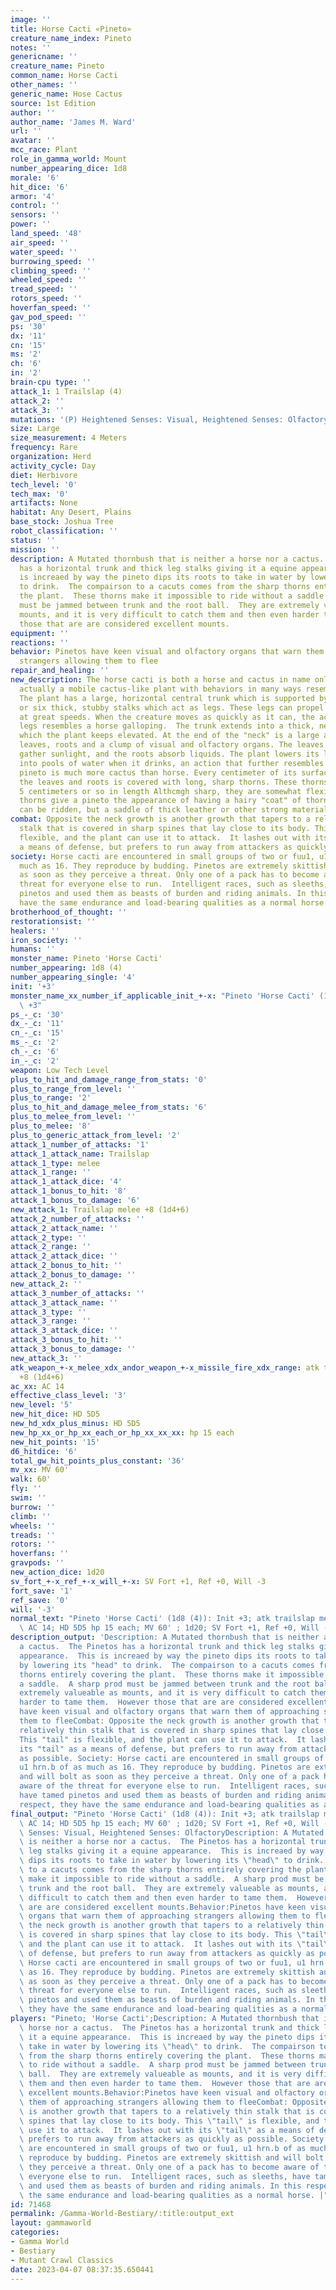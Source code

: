 ```yaml
---
image: ''
title: Horse Cacti «Pineto»
creature_name_index: Pineto
notes: ''
genericname: ''
creature_name: Pineto
common_name: Horse Cacti
other_names: ''
generic_name: Hose Cactus
source: 1st Edition
author: ''
author_name: 'James M. Ward'
url: ''
avatar: ''
mcc_race: Plant
role_in_gamma_world: Mount
number_appearing_dice: 1d8
morale: '6'
hit_dice: '6'
armor: '4'
control: ''
sensors: ''
power: ''
land_speed: '48'
air_speed: ''
water_speed: ''
burrowing_speed: ''
climbing_speed: ''
wheeled_speed: ''
tread_speed: ''
rotors_speed: ''
hoverfan_speed: ''
gav_pod_speed: ''
ps: '30'
dx: '11'
cn: '15'
ms: '2'
ch: '6'
in: '2'
brain-cpu type: ''
attack_1: 1 Trailslap (4)
attack_2: ''
attack_3: ''
mutations: '(P) Heightened Senses: Visual, Heightened Senses: Olfactory'
size: Large
size_measurement: 4 Meters
frequency: Rare
organization: Herd
activity_cycle: Day
diet: Herbivore
tech_level: '0'
tech_max: '0'
artifacts: None
habitat: Any Desert, Plains
base_stock: Joshua Tree
robot_classification: ''
status: ''
mission: ''
description: A Mutated thornbush that is neither a horse nor a cactus.  The Pinetos
  has a horizontal trunk and thick leg stalks giving it a equine appearance.  This
  is increaed by way the pineto dips its roots to take in water by lowering its "head"
  to drink.  The compairson to a cacuts comes from the sharp thorns entirely covering
  the plant.  These thorns make it impossible to ride without a saddle.  A sharp prod
  must be jammed between trunk and the root ball.  They are extremely valueable as
  mounts, and it is very difficult to catch them and then even harder to tame them.  However
  those that are are considered excellent mounts.
equipment: ''
reactions: ''
behavior: Pinetos have keen visual and olfactory organs that warn them of approaching
  strangers allowing them to flee
repair_and_healing: ''
new_description: The horse cacti is both a horse and cactus in name only. It is in
  actually a mobile cactus-like plant with behaviors in many ways resembling a horse.
  The plant has a large, horizontal central trunk which is supported by either four
  or six thick, stubby stalks which act as legs. These legs can propel the creature
  at great speeds. When the creature moves as quickly as it can, the action of the
  legs resembles a horse galloping.  The trunk extends into a thick, neck-like growth
  which the plant keeps elevated. At the end of the "neck" is a large assortment of
  leaves, roots and a clump of visual and olfactory organs. The leaves are used to
  gather sunlight, and the roots absorb liquids. The plant lowers its leaves and roots
  into pools of water when it drinks, an action that further resembles horse activity.  The
  pineto is much more cactus than horse. Every centimeter of its surface except for
  the leaves and roots is covered with long, sharp thorns. These thorns are usually
  5 centimeters or so in length Althcmgh sharp, they are somewhat flexible. These
  thorns give a pineto the appearance of having a hairy "coat" of thorns. The pinetos
  can be ridden, but a saddle of thick leather or other strong material is required.
combat: Opposite the neck growth is another growth that tapers to a relatively thin
  stalk that is covered in sharp spines that lay close to its body. This "tail" is
  flexible, and the plant can use it to attack.  It lashes out with its "tail" as
  a means of defense, but prefers to run away from attackers as quickly as possible.
society: Horse cacti are encountered in small groups of two or fuu1, u1 hrn.b of as
  much as 16. They reproduce by budding. Pinetos are extremely skittish and will bolt
  as soon as they perceive a threat. Only one of a pack has to become aware of the
  threat for everyone else to run.  Intelligent races, such as sleeths, have tamed
  pinetos and used them as beasts of burden and riding animals. In this respect, they
  have the same endurance and load-bearing qualities as a normal horse.
brotherhood_of_thought: ''
restorationsist: ''
healers: ''
iron_society: ''
humans: ''
monster_name: Pineto 'Horse Cacti'
number_appearing: 1d8 (4)
number_appearing_single: '4'
init: '+3'
monster_name_xx_number_if_applicable_init_+-x: "Pineto 'Horse Cacti' (1d8 (4)): Init\
  \ +3"
ps_-_c: '30'
dx_-_c: '11'
cn_-_c: '15'
ms_-_c: '2'
ch_-_c: '6'
in_-_c: '2'
weapon: Low Tech Level
plus_to_hit_and_damage_range_from_stats: '0'
plus_to_range_from_level: ''
plus_to_range: '2'
plus_to_hit_and_damage_melee_from_stats: '6'
plus_to_melee_from_level: ''
plus_to_melee: '8'
plus_to_generic_attack_from_level: '2'
attack_1_number_of_attacks: '1'
attack_1_attack_name: Trailslap
attack_1_type: melee
attack_1_range: ''
attack_1_attack_dice: '4'
attack_1_bonus_to_hit: '8'
attack_1_bonus_to_damage: '6'
new_attack_1: Trailslap melee +8 (1d4+6)
attack_2_number_of_attacks: ''
attack_2_attack_name: ''
attack_2_type: ''
attack_2_range: ''
attack_2_attack_dice: ''
attack_2_bonus_to_hit: ''
attack_2_bonus_to_damage: ''
new_attack_2: ''
attack_3_number_of_attacks: ''
attack_3_attack_name: ''
attack_3_type: ''
attack_3_range: ''
attack_3_attack_dice: ''
attack_3_bonus_to_hit: ''
attack_3_bonus_to_damage: ''
new_attack_3: ''
atk_weapon_+-x_melee_xdx_andor_weapon_+-x_missile_fire_xdx_range: atk trailslap melee
  +8 (1d4+6)
ac_xx: AC 14
effective_class_level: '3'
new_level: '5'
new_hit_dice: HD 5D5
new_hd_xdx_plus_minus: HD 5D5
new_hp_xx_or_hp_xx_each_or_hp_xx_xx_xx: hp 15 each
new_hit_points: '15'
d6_hitdice: '6'
total_gw_hit_points_plus_constant: '36'
mv_xx: MV 60'
walk: 60'
fly: ''
swim: ''
burrow: ''
climb: ''
wheels: ''
treads: ''
rotors: ''
hoverfans: ''
gravpods: ''
new_action_dice: 1d20
sv_fort_+-x_ref_+-x_will_+-x: SV Fort +1, Ref +0, Will -3
fort_save: '1'
ref_save: '0'
will: '-3'
normal_text: "Pineto 'Horse Cacti' (1d8 (4)): Init +3; atk trailslap melee +8 (1d4+6);\
  \ AC 14; HD 5D5 hp 15 each; MV 60' ; 1d20; SV Fort +1, Ref +0, Will -3"
description_output: 'Description: A Mutated thornbush that is neither a horse nor
  a cactus.  The Pinetos has a horizontal trunk and thick leg stalks giving it a equine
  appearance.  This is increaed by way the pineto dips its roots to take in water
  by lowering its "head" to drink.  The compairson to a cacuts comes from the sharp
  thorns entirely covering the plant.  These thorns make it impossible to ride without
  a saddle.  A sharp prod must be jammed between trunk and the root ball.  They are
  extremely valueable as mounts, and it is very difficult to catch them and then even
  harder to tame them.  However those that are are considered excellent mounts.Behavior:Pinetos
  have keen visual and olfactory organs that warn them of approaching strangers allowing
  them to fleeCombat: Opposite the neck growth is another growth that tapers to a
  relatively thin stalk that is covered in sharp spines that lay close to its body.
  This "tail" is flexible, and the plant can use it to attack.  It lashes out with
  its "tail" as a means of defense, but prefers to run away from attackers as quickly
  as possible. Society: Horse cacti are encountered in small groups of two or fuu1,
  u1 hrn.b of as much as 16. They reproduce by budding. Pinetos are extremely skittish
  and will bolt as soon as they perceive a threat. Only one of a pack has to become
  aware of the threat for everyone else to run.  Intelligent races, such as sleeths,
  have tamed pinetos and used them as beasts of burden and riding animals. In this
  respect, they have the same endurance and load-bearing qualities as a normal horse.'
final_output: "Pineto 'Horse Cacti' (1d8 (4)): Init +3; atk trailslap melee +8 (1d4+6);\
  \ AC 14; HD 5D5 hp 15 each; MV 60' ; 1d20; SV Fort +1, Ref +0, Will -3(P) Heightened\
  \ Senses: Visual, Heightened Senses: OlfactoryDescription: A Mutated thornbush that\
  \ is neither a horse nor a cactus.  The Pinetos has a horizontal trunk and thick\
  \ leg stalks giving it a equine appearance.  This is increaed by way the pineto\
  \ dips its roots to take in water by lowering its \"head\" to drink.  The compairson\
  \ to a cacuts comes from the sharp thorns entirely covering the plant.  These thorns\
  \ make it impossible to ride without a saddle.  A sharp prod must be jammed between\
  \ trunk and the root ball.  They are extremely valueable as mounts, and it is very\
  \ difficult to catch them and then even harder to tame them.  However those that\
  \ are are considered excellent mounts.Behavior:Pinetos have keen visual and olfactory\
  \ organs that warn them of approaching strangers allowing them to fleeCombat: Opposite\
  \ the neck growth is another growth that tapers to a relatively thin stalk that\
  \ is covered in sharp spines that lay close to its body. This \"tail\" is flexible,\
  \ and the plant can use it to attack.  It lashes out with its \"tail\" as a means\
  \ of defense, but prefers to run away from attackers as quickly as possible. Society:\
  \ Horse cacti are encountered in small groups of two or fuu1, u1 hrn.b of as much\
  \ as 16. They reproduce by budding. Pinetos are extremely skittish and will bolt\
  \ as soon as they perceive a threat. Only one of a pack has to become aware of the\
  \ threat for everyone else to run.  Intelligent races, such as sleeths, have tamed\
  \ pinetos and used them as beasts of burden and riding animals. In this respect,\
  \ they have the same endurance and load-bearing qualities as a normal horse."
players: "Pineto; 'Horse Cacti';Description: A Mutated thornbush that is neither a\
  \ horse nor a cactus.  The Pinetos has a horizontal trunk and thick leg stalks giving\
  \ it a equine appearance.  This is increaed by way the pineto dips its roots to\
  \ take in water by lowering its \"head\" to drink.  The compairson to a cacuts comes\
  \ from the sharp thorns entirely covering the plant.  These thorns make it impossible\
  \ to ride without a saddle.  A sharp prod must be jammed between trunk and the root\
  \ ball.  They are extremely valueable as mounts, and it is very difficult to catch\
  \ them and then even harder to tame them.  However those that are are considered\
  \ excellent mounts.Behavior:Pinetos have keen visual and olfactory organs that warn\
  \ them of approaching strangers allowing them to fleeCombat: Opposite the neck growth\
  \ is another growth that tapers to a relatively thin stalk that is covered in sharp\
  \ spines that lay close to its body. This \"tail\" is flexible, and the plant can\
  \ use it to attack.  It lashes out with its \"tail\" as a means of defense, but\
  \ prefers to run away from attackers as quickly as possible. Society: Horse cacti\
  \ are encountered in small groups of two or fuu1, u1 hrn.b of as much as 16. They\
  \ reproduce by budding. Pinetos are extremely skittish and will bolt as soon as\
  \ they perceive a threat. Only one of a pack has to become aware of the threat for\
  \ everyone else to run.  Intelligent races, such as sleeths, have tamed pinetos\
  \ and used them as beasts of burden and riding animals. In this respect, they have\
  \ the same endurance and load-bearing qualities as a normal horse. |"
id: 71468
permalink: /Gamma-World-Bestiary/:title:output_ext
layout: gammaworld
categories:
- Gamma World
- Bestiary
- Mutant Crawl Classics
date: 2023-04-07 08:37:35.650441
---
```

